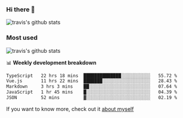 ### Hi there 👋

<!--
**HondryTravis/HondryTravis** is a ✨ _special_ ✨ repository because its `README.md` (this file) appears on your GitHub profile.

Here are some ideas to get you started:

- 🔭 I’m currently working on ...
- 🌱 I’m currently learning ...
- 👯 I’m looking to collaborate on ...
- 🤔 I’m looking for help with ...
- 💬 Ask me about ...
- 📫 How to reach me: ...
- 😄 Pronouns: ...
- ⚡ Fun fact: ...
-->

![travis's github stats](https://github-readme-stats.vercel.app/api?username=HondryTravis&hide=stars)
### Most used
![travis's github stats](https://github-readme-stats.anuraghazra1.vercel.app/api/top-langs/?username=HondryTravis&layout=compact&hide_title=true)

📊 **Weekly development breakdown**

<!--START_SECTION:waka-->

```txt
TypeScript   22 hrs 18 mins  ██████████████░░░░░░░░░░░   55.72 %
Vue.js       11 hrs 22 mins  ███████░░░░░░░░░░░░░░░░░░   28.43 %
Markdown     3 hrs 3 mins    ██░░░░░░░░░░░░░░░░░░░░░░░   07.64 %
JavaScript   1 hr 45 mins    █░░░░░░░░░░░░░░░░░░░░░░░░   04.39 %
JSON         52 mins         ▓░░░░░░░░░░░░░░░░░░░░░░░░   02.19 %
```

<!--END_SECTION:waka-->

If you want to know more, check out it [about myself](https://hondrytravis.github.io/)
